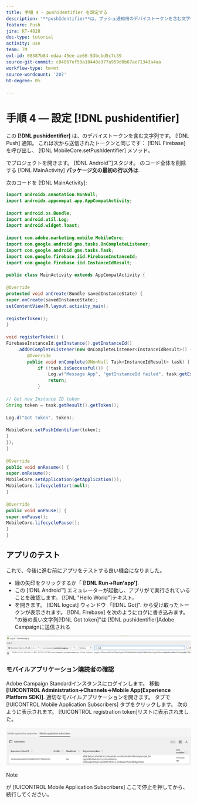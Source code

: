 ```yaml
---
title: 手順 4 - pushidentifier を設定する
description: '**pushIdentifier**は、プッシュ通知用のデバイストークンを含む文字列です。 これは、Firebase から送信され、 MobileCore.setPushIdentifier メソッドを使用して SDK に渡されるトークンと同じです。'
feature: Push
jira: KT-4828
doc-type: tutorial
activity: use
team: TM
exl-id: 08387b84-edaa-45ee-ae66-53bcbd5c7c39
source-git-commit: c84867ef59a10448a377a959d0b67ae71343a4aa
workflow-type: tm+mt
source-wordcount: '207'
ht-degree: 0%

---
```


# 手順 4 — 設定 [!DNL pushidentifier]

この **[!DNL pushidentifier]** は、のデバイストークンを含む文字列です。 [!DNL Push] 通知。 これは次から送信されたトークンと同じです： [!DNL Firebase] を呼び出し、 [!DNL MobileCore.setPushIdentifier] メソッド。

でプロジェクトを開きます。 [!DNL Android™]スタジオ。 のコード全体を削除する [!DNL MainActivity] **パッケージ文の最初の行以外は**.

次のコードを [!DNL MainActivity]:

<!--
Removed `{.line-numbers}` below
-->

```java
import androidx.annotation.NonNull;
import androidx.appcompat.app.AppCompatActivity;

import android.os.Bundle;
import android.util.Log;
import android.widget.Toast;

import com.adobe.marketing.mobile.MobileCore;
import com.google.android.gms.tasks.OnCompleteListener;
import com.google.android.gms.tasks.Task;
import com.google.firebase.iid.FirebaseInstanceId;
import com.google.firebase.iid.InstanceIdResult;

public class MainActivity extends AppCompatActivity {

@Override
protected void onCreate(Bundle savedInstanceState) {
super.onCreate(savedInstanceState);
setContentView(R.layout.activity_main);

registerToken();
}

void registerToken() {
FirebaseInstanceId.getInstance().getInstanceId()
    .addOnCompleteListener(new OnCompleteListener<InstanceIdResult>() {
        @Override
        public void onComplete(@NonNull Task<InstanceIdResult> task) {
            if (!task.isSuccessful()) {
                Log.w("Message App", "getInstanceId failed", task.getException());
                return;
            }

// Get new Instance ID token
String token = task.getResult().getToken();

Log.d("Got token", token);

MobileCore.setPushIdentifier(token);
}
});
}

@Override
public void onResume() {
super.onResume();
MobileCore.setApplication(getApplication());
MobileCore.lifecycleStart(null);
}

@Override
public void onPause() {
super.onPause();
MobileCore.lifecyclePause();
}
}
```

## アプリのテスト

これで、今後に進む前にアプリをテストする良い機会になりました。

* 緑の矢印をクリックするか「 **[!DNL Run->Run'app']**.
* この [!DNL Android™] エミュレーターが起動し、アプリがで実行されていることを確認します。 [!DNL "Hello World"]テキスト。
* を開きます。 [!DNL logcat] ウィンドウ 「[!DNL Got]&quot;. から受け取ったトークンが表示されます。 [!DNL Firebase] を次のようにログに書き込みます。 &quot;の後の長い文字列[!DNL Got token]&quot;は [!DNL pushidentifier]Adobe Campaignに送信される

![logcat-token](assets/logcat-got-token.PNG)

### モバイルアプリケーション購読者の確認

Adobe Campaign Standardインスタンスにログインします。
移動 **[!UICONTROL Administration->Channels->Mobile App(Experience Platform SDK)]**. 適切なモバイルアプリケーションを開きます。 タブで [!UICONTROL Mobile Application Subscribers] タブをクリックします。 次のように表示されます。 [!UICONTROL registration token]リストに表示されました。

![mobile-application-subscribers](assets/mobile-application-subscribers.PNG)

>[!NOTE]
>
>が [!UICONTROL Mobile Application Subscribers] ここで停止を押してから、続行してください。
